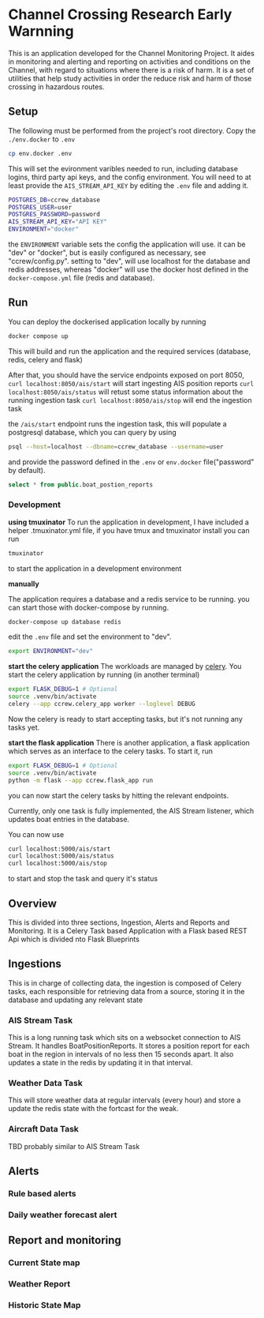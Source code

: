 # Channel Crossing Research Early Warnning
This is an application developed for the Channel Monitoring Project.
It aides in monitoring and alerting and reporting on activities and conditions on the Channel, with regard to situations where there is a risk of harm. It is a set of utilities that help study activities in order the reduce risk and harm of those crossing in hazardous routes.

## Setup
The following must be performed from the project's root directory.
Copy the `./env.docker` to `.env` 

```bash
cp env.docker .env
```

This will set the evironment varibles needed to run, including database logins, third party api keys, and the config environment.
You will need to at least provide the `AIS_STREAM_API_KEY` by editing the `.env` file and adding it.

```sh
POSTGRES_DB=ccrew_database
POSTGRES_USER=user
POSTGRES_PASSWORD=password
AIS_STREAM_API_KEY="API KEY"
ENVIRONMENT="docker"
```

the `ENVIRONMENT` variable sets the config the application will use. it can be "dev" or "docker", but is easily configured as  necessary, see "ccrew/config.py". setting to "dev", will use localhost for the database and redis addresses, whereas "docker" will use the docker host defined in the `docker-compose.yml` file (redis and database).


## Run
You can deploy the dockerised application locally by running

```bash
docker compose up
```

This will build and run the application and the required services (database, redis, celery and flask)

After that, you should have the service endpoints exposed on port 8050,
`curl localhost:8050/ais/start` will start ingesting AIS position reports
`curl localhost:8050/ais/status` will retust some status information about the running ingestion task
`curl localhost:8050/ais/stop` will end the ingestion task

the `/ais/start` endpoint runs the ingestion task, this will populate a postgresql database, which you can query by using
```bash
psql --host=localhost --dbname=ccrew_database --username=user
```

and provide the password defined in the `.env` or `env.docker` file("password" by default).

```sql
select * from public.boat_postion_reports
```

### Development
**using tmuxinator**
To run the application in development, I have included a helper .tmuxinator.yml file, if you have tmux and tmuxinator install you can run
```bash
tmuxinator
```
to start the application in a development environment

**manually**

The application requires a database and a redis service to be running.
you can start those with docker-compose by running.
```bash
docker-compose up database redis
```

edit the `.env` file and set the environment to "dev".
```sh
export ENVIRONMENT="dev"
```

**start the celery application**
The workloads are managed by [celery](https://docs.celeryq.dev/en/stable/). You start the celery application by running (in another terminal)

```bash
export FLASK_DEBUG=1 # Optional
source .venv/bin/activate
celery --app ccrew.celery_app worker --loglevel DEBUG
```

Now the celery is ready to start accepting tasks, but it's not running any tasks yet.

**start the flask application**
There is another application, a flask application which serves as an interface to the celery tasks. To start it, run

```bash
export FLASK_DEBUG=1 # Optional
source .venv/bin/activate
python -m flask --app ccrew.flask_app run
```

you can now start the celery tasks by hitting the relevant endpoints.

Currently, only one task is fully implemented, the AIS Stream listener, which updates boat entries in the database. 

You can now use

```bash
curl localhost:5000/ais/start
curl localhost:5000/ais/status
curl localhost:5000/ais/stop
```

to start and stop the task and query it's status


## Overview
This is divided into three sections, Ingestion, Alerts and Reports and Monitoring.
It is a Celery Task based Application with a Flask based REST Api which is divided nto Flask Blueprints


## Ingestions
This is in charge of collecting data, the ingestion is composed of Celery tasks, each responsible for retrieving data from a source, storing it in the database and updating any relevant state

### AIS Stream Task
This is a long running task which sits on a websocket connection to AIS Stream. 
It handles BoatPositionReports. It stores a position report for each boat in the region in intervals of no less then 15 seconds apart.
It also updates a state in the redis by updating it in that interval.

### Weather Data Task
This will store weather data at regular intervals (every hour) and store a update the redis state with the fortcast for the weak.

### Aircraft Data Task
TBD probably similar to AIS Stream Task


## Alerts

### Rule based alerts

### Daily weather forecast alert

## Report and monitoring

### Current State map

### Weather Report

### Historic State Map
